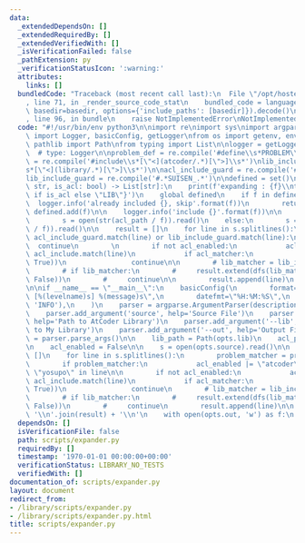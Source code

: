 ```yaml
---
data:
  _extendedDependsOn: []
  _extendedRequiredBy: []
  _extendedVerifiedWith: []
  _isVerificationFailed: false
  _pathExtension: py
  _verificationStatusIcon: ':warning:'
  attributes:
    links: []
  bundledCode: "Traceback (most recent call last):\n  File \"/opt/hostedtoolcache/Python/3.9.6/x64/lib/python3.9/site-packages/onlinejudge_verify/documentation/build.py\"\
    , line 71, in _render_source_code_stat\n    bundled_code = language.bundle(stat.path,\
    \ basedir=basedir, options={'include_paths': [basedir]}).decode()\n  File \"/opt/hostedtoolcache/Python/3.9.6/x64/lib/python3.9/site-packages/onlinejudge_verify/languages/python.py\"\
    , line 96, in bundle\n    raise NotImplementedError\nNotImplementedError\n"
  code: "#!/usr/bin/env python3\n\nimport re\nimport sys\nimport argparse\nfrom logging\
    \ import Logger, basicConfig, getLogger\nfrom os import getenv, environ\nfrom\
    \ pathlib import Path\nfrom typing import List\n\nlogger = getLogger(__name__)\
    \  # type: Logger\n\nproblem_def = re.compile('#define\\s*PROBLEM\\s.*')\n\nacl_include\
    \ = re.compile('#include\\s*[\"<](atcoder/.*)[\">]\\s*')\nlib_include = re.compile('#include\\\
    s*[\"<](library/.*)[\">]\\s*')\n\nacl_include_guard = re.compile('#.*ATCODER_.*')\n\
    lib_include_guard = re.compile('#.*SUISEN_.*')\n\ndefined = set()\n\ndef dfs(f:\
    \ str, is_acl: bool) -> List[str]:\n    print(f'expanding : {f}\\ntype : {\"ACL\"\
    \ if is_acl else \"LIB\"}')\n    global defined\n    if f in defined:\n      \
    \  logger.info('already included {}, skip'.format(f))\n        return []\n   \
    \ defined.add(f)\n\n    logger.info('include {}'.format(f))\n\n    if is_acl:\n\
    \        s = open(str(acl_path / f)).read()\n    else:\n        s = open(str(lib_path\
    \ / f)).read()\n\n    result = []\n    for line in s.splitlines():\n        if\
    \ acl_include_guard.match(line) or lib_include_guard.match(line):\n          \
    \  continue\n        \n        if not acl_enabled:\n            acl_matcher =\
    \ acl_include.match(line)\n            if acl_matcher:\n                result.extend(dfs(acl_matcher.group(1),\
    \ True))\n                continue\n\n        # lib_matcher = lib_include.match(line)\n\
    \        # if lib_matcher:\n        #     result.extend(dfs(lib_matcher.group(1),\
    \ False))\n        #     continue\n\n        result.append(line)\n    return result\n\
    \n\nif __name__ == \"__main__\":\n    basicConfig(\n        format=\"%(asctime)s\
    \ [%(levelname)s] %(message)s\",\n        datefmt=\"%H:%M:%S\",\n        level=getenv('LOG_LEVEL',\
    \ 'INFO'),\n    )\n    parser = argparse.ArgumentParser(description='Expander')\n\
    \    parser.add_argument('source', help='Source File')\n    parser.add_argument('--acl',\
    \ help='Path to AtCoder Library')\n    parser.add_argument('--lib', help='Path\
    \ to My Library')\n    parser.add_argument('--out', help='Output File')\n    opts\
    \ = parser.parse_args()\n\n    lib_path = Path(opts.lib)\n    acl_path = Path(opts.acl)\n\
    \n    acl_enabled = False\n\n    s = open(opts.source).read()\n\n    result =\
    \ []\n    for line in s.splitlines():\n        problem_matcher = problem_def.match(line)\n\
    \        if problem_matcher:\n            acl_enabled |= \"atcoder\" in line or\
    \ \"yosupo\" in line\n\n        if not acl_enabled:\n            acl_matcher =\
    \ acl_include.match(line)\n            if acl_matcher:\n                result.extend(dfs(acl_matcher.group(1),\
    \ True))\n                continue\n        # lib_matcher = lib_include.match(line)\n\
    \        # if lib_matcher:\n        #     result.extend(dfs(lib_matcher.group(1),\
    \ False))\n        #     continue\n        result.append(line)\n\n    output =\
    \ '\\n'.join(result) + '\\n'\n    with open(opts.out, 'w') as f:\n        f.write(output)\n"
  dependsOn: []
  isVerificationFile: false
  path: scripts/expander.py
  requiredBy: []
  timestamp: '1970-01-01 00:00:00+00:00'
  verificationStatus: LIBRARY_NO_TESTS
  verifiedWith: []
documentation_of: scripts/expander.py
layout: document
redirect_from:
- /library/scripts/expander.py
- /library/scripts/expander.py.html
title: scripts/expander.py
---
```

